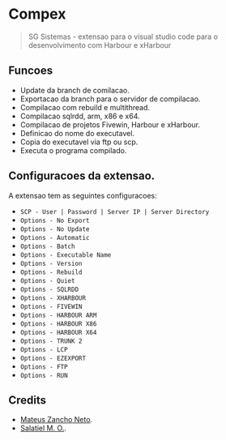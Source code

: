 # Compex
> SG Sistemas - extensao para o visual studio code para o desenvolvimento com Harbour e xHarbour

## Funcoes

- Update da branch de comilacao.
- Exportacao da branch para o servidor de compilacao.
- Compilacao com rebuild e multithread.
- Compilacao sqlrdd, arm, x86 e x64.
- Compilacao de projetos Fivewin, Harbour e xHarbour.
- Definicao do nome do executavel.
- Copia do executavel via ftp ou scp.
- Executa o programa compilado.

## Configuracoes da extensao.
A extensao tem as seguintes configuracoes:

* `SCP - User | Password | Server IP | Server Directory`
* `Options - No Export      `
* `Options - No Update      `
* `Options - Automatic      `
* `Options - Batch          `
* `Options - Executable Name`
* `Options - Version        `
* `Options - Rebuild        `
* `Options - Quiet          `
* `Options - SQLRDD         `
* `Options - XHARBOUR       `
* `Options - FIVEWIN        `
* `Options - HARBOUR ARM    `
* `Options - HARBOUR X86    `
* `Options - HARBOUR X64    `
* `Options - TRUNK 2        `
* `Options - LCP            `
* `Options - EZEXPORT       `
* `Options - FTP            `
* `Options - RUN            `

## Credits

- [Mateus Zancho Neto](https://github.com/MateusZanchoNeto).
- [Salatiel M. O.](https://github.com/SMOGitHub).
